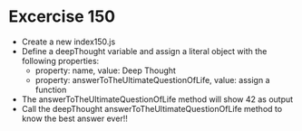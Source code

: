 # Excercise 150

* Create a new index150.js 
* Define a deepThought variable and assign a literal object with the following properties:
  * property: name, value: Deep Thought
  * property: answerToTheUltimateQuestionOfLife, value: assign a function
* The answerToTheUltimateQuestionOfLife method will show 42 as output
* Call the deepThought answerToTheUltimateQuestionOfLife method to know the best answer ever!!
